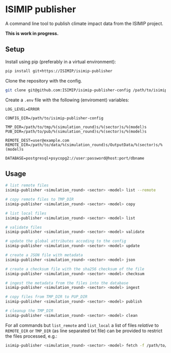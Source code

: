 ISIMIP publisher
================

A command line tool to publish climate impact data from the ISIMIP project.

**This is work in progress.**

Setup
-----

Install using pip (preferably in a virtual environment):

```bash
pip install git+https://ISIMIP/isimip-publisher
```

Clone the repository with the config.

```bash
git clone git@github.com:ISIMIP/isimip-publisher-config /path/to/isimip-publisher-config
```

Create a `.env` file with the following (enviroment) variables:

```
LOG_LEVEL=ERROR

CONFIG_DIR=/path/to/isimip-publisher-config

TMP_DIR=/path/to/tmp/%(simulation_round)s/%(sector)s/%(model)s
PUB_DIR=/path/to/pub/%(simulation_round)s/%(sector)s/%(model)s

REMOTE_DEST=user@example.com
REMOTE_DIR=/path/to/data/%(simulation_round)s/OutputData/%(sector)s/%(model)s

DATABASE=postgresql+psycopg2://user:password@host:port/dbname
```


Usage
-----

```bash
# list remote files
isimip-publisher <simulation_round> <sector> <model> list --remote

# copy remote files to TMP_DIR
isimip-publisher <simulation_round> <sector> <model> copy

# list local files
isimip-publisher <simulation_round> <sector> <model> list

# validate files
isimip-publisher <simulation_round> <sector> <model> validate

# update the global attributes accoding to the config
isimip-publisher <simulation_round> <sector> <model> update

# create a JSON file with metadata
isimip-publisher <simulation_round> <sector> <model> json

# create a checksum file with the sha256 checksum of the file
isimip-publisher <simulation_round> <sector> <model> checksum

# ingest the metadata from the files into the database
isimip-publisher <simulation_round> <sector> <model> ingest

# copy files from TMP_DIR to PUP_DIR
isimip-publisher <simulation_round> <sector> <model> publish

# cleanup the TMP_DIR
isimip-publisher <simulation_round> <sector> <model> clean
```

For all commands but `list_remote` and `list_local` a list of files *relative* to `REMOTE_DIR` or `TMP_DIR` (as line separated txt file) can be provided to restrict the files processed, e.g.:

```bash
isimip-publisher <simulation_round> <sector> <model> fetch -f /path/to/files.txt
```
